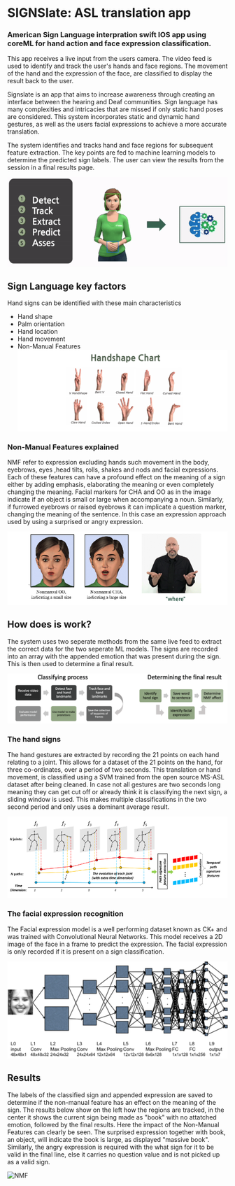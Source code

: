 # SIGNSlate: ASL translation app
### American Sign Language interpration swift IOS app using coreML for hand action and face expression classification.

This app receives a live input from the users camera. The video feed is used to identify and track the user's hands and face regions. The movement of the hand and the expression of the face, are classified to display the result back to the user. 

Signslate is an app that aims to increase awareness through creating an interface between the hearing and Deaf communities. Sign language has many complexities and intricacies that are missed if only static hand poses are considered. This system incorporates static and dynamic hand gestures, as well as the users facial expressions to achieve a more accurate translation. 

The system identifies and tracks hand and face regions for subsequent feature extraction. The key points are fed to machine learning models to determine the predicted sign labels. The user can view the results from the session in a final results page.

![implementation](images/design.gif)

## Sign Language key factors
Hand signs can be identified with these main characteristics

* Hand shape
* Palm orientation
* Hand location
* Hand movement
* Non-Manual Features
![Hand shape chart](images/shape.png)


### Non-Manual Features explained
NMF refer to expression excluding hands such movement in the body, eyebrows, eyes ,head tilts, rolls, shakes and nods and facial expressions. Each of these features can have a profound effect on the meaning of a sign either by adding emphasis, elaborating the meaning or even completely changing the meaning. Facial markers for CHA and OO as in the image indicate if an object is small or large when accompanying a noun. Similarly, if furrowed eyebrows or raised eyebrows it can implicate a question marker, changing the meaning of the sentence. In this case an expression approach used by using a surprised or angry expression.  

![NMF](images/cha.png)



## How does is work?
The system uses two seperate methods from the same live feed to extract the correct data for the two seperate ML models. The signs are recorded into an array with the appended emotion that was present during the sign. This is then used to determine a final result.

![Process](images/together.png)


### The hand signs
The hand gestures are extracted by recording the 21 points on each hand relating to a joint. This allows for a dataset of the 21 points on the hand, for three co-ordinates, over a period of two seconds. This translation or hand movement, is classified using a SVM trained from the open source MS-ASL dataset after being cleaned. In case not all gestures are two seconds long meaning they can get cut off or already think it is classifying the next sign, a sliding window is used. This makes multiple classifications in the two second period and only uses a dominant average result. 

![NMF](images/joints.png)


### The facial expression recognition
The Facial expression model is a well performing dataset known as CK+ and was trained with Convolutional Neural Networks. This model receives a 2D image of the face in a frame to predict the expression. The facial expression is only recorded if it is present on a sign classification. 


![NMF](images/cnn.png)


## Results
The labels of the classified sign and appended expression are saved to determine if the non-manual feature has an effect on the meaning of the sign. The results below show on the left how the regions are tracked, in the center it shows the current sign being made as "book" with no attatched emotion, followed by the final results. Here the impact of the Non-Manual Features can clearly be seen. The surprised expression together with book, an object, will indicate the book is large, as displayed "massive book". Similarly, the angry expression is required with the what sign for it to be valid in the final line, else it carries no question value and is not picked up as a valid sign.

![NMF](images/results.gif)



